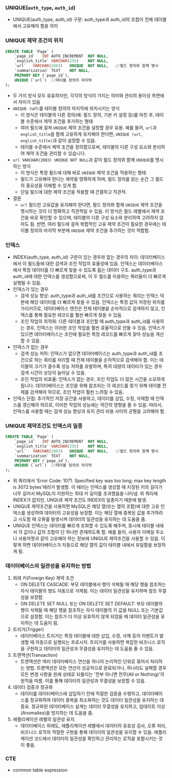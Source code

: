 ### UNIQUE(`auth_type`, `auth_id`)
- UNIQUE(auth_type, auth_id) 구문: auth_type과 auth_id의 조합이 전체 테이블에서 고유해야 함을 의미

### UNIQUE 제약 조건의 위치
```SQL
CREATE TABLE `Page` (
	`page_id`	INT AUTO_INCREMENT	NOT NULL,
	`english_title`	VARCHAR(255)	NOT NULL,
	`url`	VARCHAR(2083)	UNIQUE  NOT NULL,   //필드 정의와 함께 명시
	`summarization`	TEXT	NOT NULL,
	PRIMARY KEY (`page_id`),
	UNIQUE (`url`)  //테이블 정의의 마지막
);
```
- 두 가지 방식 모두 유효하지만, 각각의 방식이 가지는 의미와 관리의 용이성 측면에서 차이가 있음
- `UNIQUE (`url`)`를 테이블 정의의 마지막에 위치시키는 방식
   - 이 방식은 테이블의 다른 정의(예: 필드 정의, 기본 키 설정 등)를 마친 후, 테이블 수준에서 제약 조건을 추가하는 형태
   - 여러 필드에 걸쳐 `UNIQUE` 제약 조건을 설정할 경우 유용. 예를 들어, `url`과 `english_title`을 함께 고유하게 유지해야 한다면, `UNIQUE (url, english_title)`과 같이 설정할 수 있음.
   - 테이블 수준에서 제약 조건을 정의함으로써, 테이블의 다른 구성 요소와 분리하여 제약 조건을 관리할 수 있습니다.
- `url VARCHAR(2083) UNIQUE NOT NULL`과 같이 필드 정의와 함께 `UNIQUE`를 명시하는 방식
   - 이 방식은 특정 필드에 대해 바로 `UNIQUE` 제약 조건을 적용하는 형태.
   - 필드가 고유해야 한다는 제약을 명확하게 하며, 필드 정의를 읽는 순간 그 필드의 중요성을 이해할 수 있게 함.
   - 단일 필드에 대한 제약 조건을 적용할 때 간결하고 직관적.
- 결론
    - `url` 필드만 고유값을 유지해야 한다면, 필드 정의와 함께 `UNIQUE` 제약 조건을 명시하는 것이 더 명확하고 직관적일 수 있음. 이 방식은 필드 레벨에서 제약 조건을 바로 확인할 수 있으며, 테이블의 다른 구성 요소와 분리하여 고려하지 않아도 됨. 반면, 여러 필드에 걸쳐 복합적인 고유 제약 조건이 필요한 경우에는 테이블 정의의 마지막 부분에 `UNIQUE` 제약 조건을 추가하는 것이 적합함.

### 인덱스
- INDEX(auth_type, auth_id) 구문이 있는 경우와 없는 경우의 차이: 데이터베이스에서 이 필드들에 대한 검색과 조인 작업의 효율성에 있음. 인덱스는 데이터베이스에서 특정 데이터를 더 빠르게 찾을 수 있도록 돕는 데이터 구조. auth_type과 auth_id에 대한 인덱스를 생성함으로써, 이 두 필드를 이용하는 쿼리들이 더 빠르게 실행될 수 있음. 
- 인덱스가 있는 경우
    - 검색 성능 향상: auth_type과 auth_id를 조건으로 사용하는 쿼리는 인덱스 덕분에 해당 데이터를 더 빠르게 찾을 수 있음. 인덱스는 특정 값이 저장된 위치를 가리키므로, 데이터베이스 엔진은 전체 테이블을 순차적으로 검색하지 않고, 인덱스를 통해 필요한 레코드를 훨씬 빠르게 찾을 수 있음.
    - 조인 작업의 최적화: 다른 테이블과 조인할 때 auth_type과 auth_id를 사용하는 경우, 인덱스는 이러한 조인 작업을 훨씬 효율적으로 만들 수 있음. 인덱스가 있으면 데이터베이스는 조인에 필요한 특정 레코드를 빠르게 찾아 성능을 개선할 수 있음.
- 인덱스가 없는 경우
    - 검색 성능 저하: 인덱스가 없으면 데이터베이스는 auth_type과 auth_id를 조건으로 하는 쿼리를 처리할 때 전체 테이블을 순차적으로 검색해야 함. 이는 테이블의 크기가 클수록 성능 저하를 유발하며, 특히 대량의 데이터가 있는 경우 검색 시간이 상당히 늘어날 수 있음.
    - 조인 작업의 비효율: 인덱스가 없는 경우, 조인 작업도 더 많은 시간을 소모하게 됩니다. 데이터베이스는 조인을 위해 참조되는 각 레코드를 찾기 위해 테이블 전체를 검색해야 하므로, 조인 작업이 훨씬 느려질 수 있음.
- 인덱스 단점: 추가적인 저장 공간을 사용하고, 데이터를 삽입, 수정, 삭제할 때 인덱스를 갱신해야 하므로, 이러한 작업의 성능에는 약간의 영향을 줄 수 있음. 따라서, 인덱스를 사용할 때는 검색 성능 향상과 유지 관리 비용 사이의 균형을 고려해야 함.

### UNIQUE 제약조건도 인덱스의 일종
```SQL
CREATE TABLE `Page` (
	`page_id`	INT AUTO_INCREMENT	NOT NULL,
	`english_title`	VARCHAR(255)	NOT NULL,
	`url`	VARCHAR(2083)	UNIQUE  NOT NULL,   //필드 정의와 함께 명시
	`summarization`	TEXT	NOT NULL,
	PRIMARY KEY (`page_id`),
	UNIQUE (`url`)  //테이블 정의의 마지막
);
```
- 위 쿼리에서 'Error Code: 1071. Specified key was too long; max key length is 3072 bytes'에러가 발생함. 이 에러는 인덱스를 생성할 때 지정된 키의 길이가 너무 길어서 MySQL이 지원하는 최대 키 길이를 초과했음을 나타냄. 위 쿼리에 INDEX가 없지만, UNQUE 제약 조건도 INDEX의 일종이기 때문에 발생.
- UNIQUE 제약조건을 사용하면 MySQL은 해당 열(또는 열의 조합)에 대한 고유 인덱스를 생성하여 데이터의 고유성을 보장함. 이는 해당 열에 중복된 값을 추가하려고 시도할 때 오류를 발생시켜 데이터의 일관성을 유지하는 데 도움을 줌.
- UNIQUE 인덱스는 데이터를 빠르게 조회할 수 있도록 해주며, 동시에 테이블 내에서 각 값이나 값의 조합이 단 하나만 존재하도록 함. 예를 들어, 사용자 이메일 주소나 사용자명과 같이 고유해야 하는 정보에 UNIQUE 제약조건을 사용할 수 있음. 이렇게 하면 데이터베이스가 자동으로 해당 열의 값이 테이블 내에서 유일함을 보장하게 됨.

### 데이터베이스의 일관성을 유지하는 방법
1. 외래 키(Foreign Key) 제약 조건
    - ON DELETE CASCADE: 부모 테이블에서 행이 삭제될 때 해당 행을 참조하는 자식 테이블의 행도 자동으로 삭제됨. 이는 데이터 일관성을 유지하며 참조 무결성을 보장함.
    - ON DELETE SET NULL 또는 ON DELETE SET DEFAULT: 부모 테이블의 행이 삭제될 때 해당 행을 참조하는 자식 테이블의 키 값을 NULL 또는 기본값으로 설정함. 이는 참조가 더 이상 유효하지 않게 되었을 때 데이터 일관성을 유지하는 데 도움이 됨.
2. 트리거(Trigger)
    - 데이터베이스 트리거는 특정 테이블에 대한 삽입, 수정, 삭제 등의 이벤트가 발생할 때 자동으로 실행되는 프로시저. 트리거를 사용하면 복잡한 비즈니스 로직을 구현하고 데이터의 일관성과 무결성을 유지하는 데 도움을 줄 수 있음.
3. 트랜잭션(Transaction)
    - 트랜잭션은 여러 데이터베이스 연산을 하나의 논리적인 단위로 묶어서 처리하는 방법. 트랜잭션은 모든 연산이 성공적으로 완료되거나, 하나라도 실패할 경우 모든 변경 사항을 원래 상태로 되돌리는 '전부 아니면 전무(All or Nothing)'의 원칙을 따름. 이를 통해 데이터의 일관성과 무결성을 보장할 수 있음.
4. 데이터 검증과 정규화
    - 데이터를 데이터베이스에 삽입하기 전에 적절한 검증을 수행하고, 데이터베이스를 정규화하여 데이터 중복을 최소화하는 것도 데이터 일관성을 유지하는 데 중요. 정규화된 데이터베이스 설계는 데이터 무결성을 유지하고, 업데이트 이상(Anomalies)을 방지하는 데 도움을 줌.
5. 애플리케이션 레벨의 일관성 유지
    - 데이터베이스 외에도, 애플리케이션 레벨에서 데이터의 유효성 검사, 오류 처리, 비즈니스 로직의 적절한 구현을 통해 데이터의 일관성을 유지할 수 있음. 애플리케이션 코드에서 데이터의 일관성을 확인하고 관리하는 로직을 포함시키는 것이 좋음.

### CTE
- common table expression

